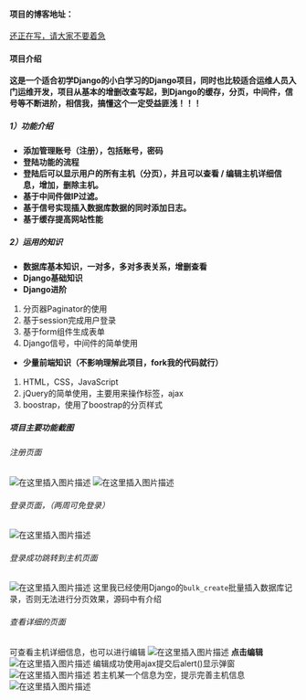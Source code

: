 #### 项目的博客地址：
<a href="">还正在写，请大家不要着急</a>
#### 项目介绍
**这是一个适合初学Django的小白学习的Django项目，同时也比较适合运维人员入门运维开发，项目从基本的增删改查写起，到Django的缓存，分页，中间件，信号等不断进阶，相信我，搞懂这个一定受益匪浅！！！**
##### 1）功能介绍
* **添加管理账号（注册），包括账号，密码**
* **登陆功能的流程**
* **登陆后可以显示用户的所有主机（分页），并且可以查看 / 编辑主机详细信息，增加，删除主机。**
* **基于中间件做IP过滤。**
* **基于信号实现插入数据库数据的同时添加日志。**
* **基于缓存提高网站性能**
##### 2）运用的知识
* **数据库基本知识，一对多，多对多表关系，增删查看**
* **Django基础知识**
* **Django进阶**
 1. 分页器Paginator的使用
 2. 基于session完成用户登录
 3. 基于form组件生成表单
 4. Django信号，中间件的简单使用
* **少量前端知识（不影响理解此项目，fork我的代码就行）**
1. HTML，CSS，JavaScript
2. jQuery的简单使用，主要用来操作标签，ajax
3. boostrap，使用了boostrap的分页样式
##### 项目主要功能截图
###### 注册页面
![在这里插入图片描述](https://img-blog.csdnimg.cn/2020030416102156.png?x-oss-process=image/watermark,type_ZmFuZ3poZW5naGVpdGk,shadow_10,text_aHR0cHM6Ly9ibG9nLmNzZG4ubmV0L2hhcHB5Z2pjZA==,size_16,color_FFFFFF,t_70)
![在这里插入图片描述](https://img-blog.csdnimg.cn/20200304160946850.png?x-oss-process=image/watermark,type_ZmFuZ3poZW5naGVpdGk,shadow_10,text_aHR0cHM6Ly9ibG9nLmNzZG4ubmV0L2hhcHB5Z2pjZA==,size_16,color_FFFFFF,t_70)
###### 登录页面，（两周可免登录）
![在这里插入图片描述](https://img-blog.csdnimg.cn/20200304161112548.png?x-oss-process=image/watermark,type_ZmFuZ3poZW5naGVpdGk,shadow_10,text_aHR0cHM6Ly9ibG9nLmNzZG4ubmV0L2hhcHB5Z2pjZA==,size_16,color_FFFFFF,t_70)
###### 登录成功跳转到主机页面
![在这里插入图片描述](https://img-blog.csdnimg.cn/20200304161206466.png?x-oss-process=image/watermark,type_ZmFuZ3poZW5naGVpdGk,shadow_10,text_aHR0cHM6Ly9ibG9nLmNzZG4ubmV0L2hhcHB5Z2pjZA==,size_16,color_FFFFFF,t_70)
这里我已经使用Django的`bulk_create`批量插入数据库记录，否则无法进行分页效果，源码中有介绍
###### 查看详细的页面
可查看主机详细信息，也可以进行编辑
![在这里插入图片描述](https://img-blog.csdnimg.cn/20200304161756381.png?x-oss-process=image/watermark,type_ZmFuZ3poZW5naGVpdGk,shadow_10,text_aHR0cHM6Ly9ibG9nLmNzZG4ubmV0L2hhcHB5Z2pjZA==,size_16,color_FFFFFF,t_70)
**点击编辑**
![在这里插入图片描述](https://img-blog.csdnimg.cn/20200304162012430.png?x-oss-process=image/watermark,type_ZmFuZ3poZW5naGVpdGk,shadow_10,text_aHR0cHM6Ly9ibG9nLmNzZG4ubmV0L2hhcHB5Z2pjZA==,size_16,color_FFFFFF,t_70)
编辑成功使用ajax提交后alert()显示弹窗
![在这里插入图片描述](https://img-blog.csdnimg.cn/20200304161951774.png?x-oss-process=image/watermark,type_ZmFuZ3poZW5naGVpdGk,shadow_10,text_aHR0cHM6Ly9ibG9nLmNzZG4ubmV0L2hhcHB5Z2pjZA==,size_16,color_FFFFFF,t_70)
若主机某一个信息为空，提示完善主机信息
![在这里插入图片描述](https://img-blog.csdnimg.cn/20200304162133691.png?x-oss-process=image/watermark,type_ZmFuZ3poZW5naGVpdGk,shadow_10,text_aHR0cHM6Ly9ibG9nLmNzZG4ubmV0L2hhcHB5Z2pjZA==,size_16,color_FFFFFF,t_70)
